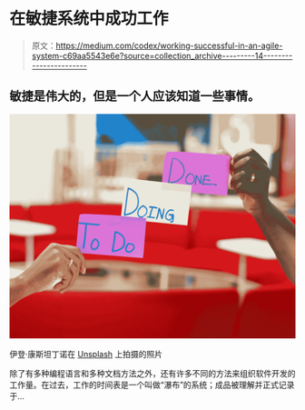 # 在敏捷系统中成功工作

> 原文：<https://medium.com/codex/working-successful-in-an-agile-system-c69aa5543e6e?source=collection_archive---------14----------------------->

## 敏捷是伟大的，但是一个人应该知道一些事情。

![](img/7fe013e655ba3e9e89ae255541ebc594.png)

伊登·康斯坦丁诺在 [Unsplash](https://unsplash.com?utm_source=medium&utm_medium=referral) 上拍摄的照片

除了有多种编程语言和多种文档方法之外，还有许多不同的方法来组织软件开发的工作量。在过去，工作的时间表是一个叫做“瀑布”的系统；成品被理解并正式记录于…